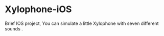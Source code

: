 # Xylophone-iOS
Brief IOS project, You can simulate a little Xylophone with seven different sounds .
